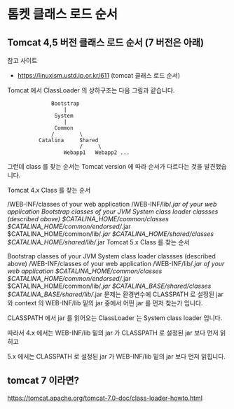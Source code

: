 # 톰켓 클래스 로드 순서

## Tomcat 4,5 버전 클래스 로드 순서 (7 버전은 아래)
참고 사이트 
- https://linuxism.ustd.ip.or.kr/611 (tomcat 클래스 로드 순서)


Tomcat 에서 ClassLoader 의 상하구조는 다음 그림과 같습니다.

```
              Bootstrap
                  |
               System
                  |
               Common
              /        \
          Catalina     Shared
                       /     \
                  Webapp1   Webapp2 ...
```

그런데 class 를 찾는 순서는 Tomcat version 에 따라 순서가 다르다는 것을 발견했습니다.

 

Tomcat 4.x Class 를 찾는 순서

/WEB-INF/classes of your web application
/WEB-INF/lib/*.jar of your web application
Bootstrap classes of your JVM
System class loader classses (described above)
$CATALINA_HOME/common/classes
$CATALINA_HOME/common/endorsed/*.jar
$CATALINA_HOME/common/lib/*.jar
$CATALINA_HOME/shared/classes
$CATALINA_HOME/shared/lib/*.jar
Tomcat 5.x Class 를 찾는 순서

Bootstrap classes of your JVM
System class loader classses (described above)
/WEB-INF/classes of your web application
/WEB-INF/lib/*.jar of your web application
$CATALINA_HOME/common/classes
$CATALINA_HOME/common/endorsed/*.jar
$CATALINA_HOME/common/lib/*.jar
$CATALINA_BASE/shared/classes
$CATALINA_BASE/shared/lib/*.jar
문제는 환경변수에 CLASSPATH 로 설정된 jar 와 context 의 WEB-INF/lib 밑의 jar 중에서 어떤 jar 를 먼저 찾는가 입니다.

CLASSPATH 에서 jar 를 읽어오는 ClassLoader 는 System class loader 입니다.

 

따라서 4.x 에서는 WEB-INF/lib 밑의 jar 가 CLASSPATH 로 설정된 jar 보다 먼저 읽히고

5.x 에서는 CLASSPATH 로 설정된 jar 가 WEB-INF/lib 밑의 jar 보다 먼저 읽힙니다.

 
## tomcat 7 이라면?

https://tomcat.apache.org/tomcat-7.0-doc/class-loader-howto.html


